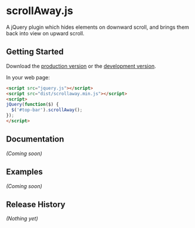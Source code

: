 # scrollAway.js

A jQuery plugin which hides elements on downward scroll, and brings them back into view on upward scroll.

## Getting Started
Download the [production version][min] or the [development version][max].

[min]: https://raw.github.com/github.com/negomi.scrollaway/master/dist/scrollaway.min.js
[max]: https://raw.github.com/github.com/negomi.scrollaway/master/dist/scrollaway.js

In your web page:

```html
<script src="jquery.js"></script>
<script src="dist/scrollaway.min.js"></script>
<script>
jQuery(function($) {
  $('#top-bar').scrollAway();
});
</script>
```

## Documentation
_(Coming soon)_

## Examples
_(Coming soon)_

## Release History
_(Nothing yet)_
